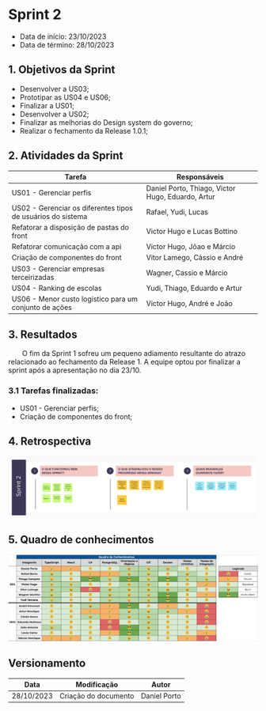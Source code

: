 # Sprint 2

- Data de início: 23/10/2023
- Data de término: 28/10/2023

## 1. Objetivos da Sprint

- Desenvolver a US03;
- Prototipar as US04 e US06;
- Finalizar a US01;
- Desenvolver a US02;
- Finalizar as melhorias do Design system do governo;
- Realizar o fechamento da Release 1.0.1;

## 2. Atividades da Sprint
| Tarefa | Responsáveis |
|---|---|
|US01 - Gerenciar perfis|Daniel Porto, Thiago, Victor Hugo, Eduardo, Artur|
|US02 - Gerenciar os diferentes tipos de usuários do sistema| Rafael, Yudi, Lucas|
|Refatorar a disposição de pastas do front| Victor Hugo e Lucas Bottino|
|Refatorar comunicação com a api | Victor Hugo, Jõao e Márcio|
|Criação de componentes do front| Vitor Lamego, Cássio e André|
|US03 - Gerenciar empresas terceirizadas|Wagner, Cassio e Márcio|
|US04 - Ranking de escolas|Yudi, Thiago, Eduardo e Artur|
|US06 - Menor custo logístico para um conjunto de ações| Victor Hugo, André e João|

## 3. Resultados

&emsp;&emsp;O fim da Sprint 1 sofreu um pequeno adiamento resultante do atrazo relacionado ao fechamento da Release 1. A equipe optou por finalizar a sprint após a apresentação no dia 23/10.

### 3.1 Tarefas finalizadas:

- US01 - Gerenciar perfis;
- Criação de componentes do front;

## 4. Retrospectiva

![Retrospectiva](../assets/retrospectivas/retrospectiva2.png)

## 5. Quadro de conhecimentos

![Conhecimentos](../assets/quadro-conhecimento/conhecimento2.png)

## Versionamento

| Data | Modificação | Autor |
|---|---|---|
|28/10/2023|Criação do documento|Daniel Porto|
